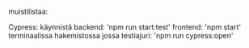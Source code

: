 muistilistaa:

Cypress:
käynnistä 
backend: 'npm run start:test'
frontend: 'npm start'
terminaalissa hakemistossa jossa testiajuri:
'npm run cypress:open'